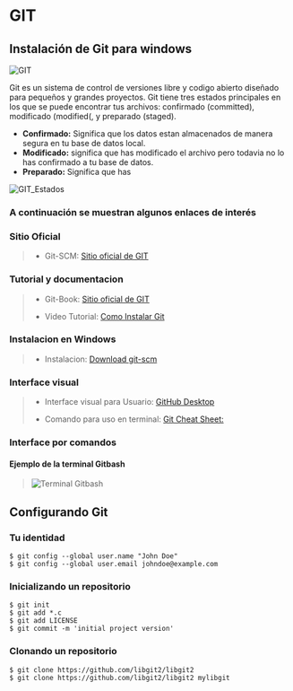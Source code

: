 # GIT
##  Instalación de Git para **windows**

![GIT](https://git-scm.com/images/logo@2x.png)

Git es un sistema de control de versiones libre y codigo abierto diseñado para pequeños y grandes proyectos. Git tiene tres estados principales en los que se puede encontrar tus archivos: confirmado (committed), modificado (modified(, y preparado (staged).
- **Confirmado:** Significa que los datos estan almacenados de manera segura en tu base de datos local.
- **Modificado:** significa que has modificado el archivo pero todavia no lo has confirmado a tu base de datos.
- **Preparado:** Significa que has 

![GIT_Estados](https://git-scm.herokuapp.com/book/en/v2/images/areas.png)


### A continuación se muestran algunos enlaces de interés
### Sitio Oficial 
>- Git-SCM: [Sitio oficial de GIT](https://git-scm.herokuapp.com/book/es/v2)
>
### Tutorial y documentacion
>- Git-Book: [Sitio oficial de GIT](https://git-scm.com/)
>
>- Video Tutorial: [Como Instalar Git](https://www.youtube.com/watch?v=1PiYqxog8mc&list=PLTd5ehIj0goMCnj6V5NdzSIHBgrIXckGU&index=2)
>
### Instalacion en Windows
>- Instalacion: [Download git-scm](https://git-scm.com/download/win)
>
### Interface visual 
>- Interface visual para Usuario: [GitHub Desktop](https://desktop.github.com/)
>
>- Comando para uso en terminal: [Git Cheat Sheet:](https://education.github.com/git-cheat-sheet-education.pdf)
>
### Interface por comandos
#### Ejemplo de la terminal Gitbash
>![Terminal Gitbash ](https://rm-rf.es/wp-content/uploads/2019/04/git_bash_windows.png)


## Configurando Git
### Tu identidad

```console
$ git config --global user.name "John Doe"
$ git config --global user.email johndoe@example.com
```

### Inicializando un repositorio
```console
$ git init
$ git add *.c
$ git add LICENSE
$ git commit -m 'initial project version'
```
### Clonando un repositorio
```console
$ git clone https://github.com/libgit2/libgit2
$ git clone https://github.com/libgit2/libgit2 mylibgit
```
